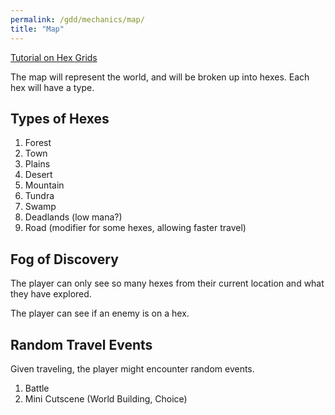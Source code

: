 ```yaml
---
permalink: /gdd/mechanics/map/
title: "Map"
---
```


[Tutorial on Hex Grids](https://www.redblobgames.com/grids/hexagons/)

The map will represent the world, and will be broken up into hexes. Each hex will have a type.

## Types of Hexes

1. Forest
2. Town
3. Plains
4. Desert
5. Mountain
6. Tundra
7. Swamp
8. Deadlands (low mana?)
9. Road (modifier for some hexes, allowing faster travel)

## Fog of Discovery

The player can only see so many hexes from their current location and what they have explored.

The player can see if an enemy is on a hex.

## Random Travel Events

Given traveling, the player might encounter random events.

1. Battle
2. Mini Cutscene (World Building, Choice)